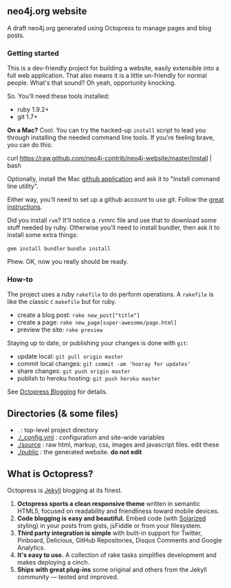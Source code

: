 ## neo4j.org website

A draft neo4j.org generated using Octopress to manage pages and blog posts.

### Getting started

This is a dev-friendly project for building a website, easily extensible
into a full web application. That also means it is a little un-friendly
for normal people. What's that sound? Oh yeah, opportunity knocking.

So. You'll need these tools installed:

* ruby 1.9.2+
* git 1.7+

**On a Mac?** Cool. You can try the hacked-up `install` script to lead you through installing
the needed command line tools. If you're feeling brave, you can do this:

  curl https://raw.github.com/neo4j-contrib/neo4j-website/master/install | bash

Optionally, install the Mac [github application](http://mac.github.com) and ask it to "Install command line utility".

Either way, you'll need to set up a github account to use git. Follow the [great instructions](https://help.github.com/articles/set-up-git).

Did you install `rvm`? It'll notice a .rvmrc file and use that to download some stuff needed by ruby.
Otherwise you'll need to install bundler, then ask it to install some extra things:

  `gem install bundler`
  `bundle install`

Phew. OK, now you really should be ready. 

### How-to

The project uses a ruby `rakefile` to do perform operations. A `rakefile` is like the
classic `C` `makefile` but for ruby. 

- create a blog post: `rake new_post["title"]`
- create a page: `rake new_page[super-awesome/page.html]`
- preview the site: `rake preview`

Staying up to date, or publishing your changes is done with `git`:
- update local: `git pull origin master`
- commit local changes: `git commit -am 'hooray for updates'`
- share changes: `git push origin master`
- publish to heroku hosting: `git push heroku master`

See [Octopress Blogging](http://octopress.org/docs/blogging/) for details.

## Directories (& some files)

- . : top-level project directory 
- [./_config.yml](tree/master/_config.yml) : configuration and site-wide variables
- [./source](tree/master/source) : raw html, markup, css, images and javascript files. edit these
- [./public](tree/master/public) : the generated website. **do not edit**


## What is Octopress?

Octopress is [Jekyll](https://github.com/mojombo/jekyll) blogging at its finest.

1. **Octopress sports a clean responsive theme** written in semantic HTML5, focused on readability and friendliness toward mobile devices.
2. **Code blogging is easy and beautiful.** Embed code (with [Solarized](http://ethanschoonover.com/solarized) styling) in your posts from gists, jsFiddle or from your filesystem.
3. **Third party integration is simple** with built-in support for Twitter, Pinboard, Delicious, GitHub Repositories, Disqus Comments and Google Analytics.
4. **It's easy to use.** A collection of rake tasks simplifies development and makes deploying a cinch.
5. **Ships with great plug-ins** some original and others from the Jekyll community &mdash; tested and improved.
